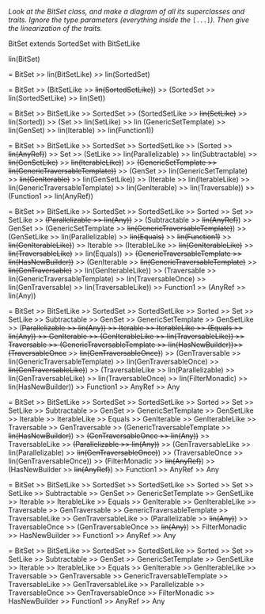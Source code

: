 _Look at the BitSet class, and make a diagram of all its superclasses and traits. Ignore the type parameters (everything inside the_ `[...]`_). Then give the linearization of the traits._

BitSet extends SortedSet with BitSetLike
 
lin(BitSet)
 
 = BitSet >> lin(BitSetLike) >> lin(SortedSet)
 
 = BitSet >> (BitSetLike >> ~~lin(SortedSetLike)~~) >> (SortedSet >> lin(SortedSetLike) >> lin(Set))
 
 = BitSet >> BitSetLike >> SortedSet >> (SortedSetLike >> ~~lin(SetLike)~~ >> lin(Sorted)) >> (Set >> lin(SetLike) >> lin (GenericSetTemplate) >> lin(GenSet) >> lin(Iterable) >> lin(Function1))
 
 = BitSet >> BitSetLike >> SortedSet >> SortedSetLike >> (Sorted >> ~~lin(AnyRef)~~) >> Set >> (SetLike >> lin(Parallelizable) >> lin(Subtractable) >> 
  ~~lin(GenSetLike)~~ >> ~~lin(IterableLike)~~) >> ~~(GenericSetTemplate >> lin(GenericTraversableTemplate))~~ >> (GenSet >> lin(GenericSetTemplate) >> ~~lin(GenIterable)~~ >>
  lin(GenSetLike)) >> (Iterable >> lin(IterableLike) >> lin(GenericTraversableTemplate) >> lin(GenIterable) >> lin(Traversable)) >> (Function1 >> lin(AnyRef))
 
 = BitSet >> BitSetLike >> SortedSet >> SortedSetLike >> Sorted >> Set >> SetLike >> ~~(Parallelizable >> lin(Any))~~ >> (Subtractable >> ~~lin(AnyRef)~~) >> GenSet >>
  (GenericSetTemplate >> ~~lin(GenericTraversableTemplate)~~) >> (GenSetLike >> lin(Parallelizable) >> ~~lin(Equals)~~ >> ~~lin(Function1)~~ >> ~~lin(GenIterableLike)~~) >> 
  Iterable >> (IterableLike >> ~~lin(GenIterableLike)~~ >> ~~lin(TraversableLike)~~ >> lin(Equals)) >> ~~(GenericTraversableTemplate >> lin(HasNewBuilder))~~ >> 
  (GenIterable >> ~~lin(GenericTraversableTemplate)~~ >> ~~lin(GenTraversable)~~ >> lin(GenIterableLike)) >> (Traversable >> lin(GenericTraversableTemplate) >> lin(TraversableOnce) >>
  lin(GenTraversable) >> lin(TraversableLike)) >> Function1 >> (AnyRef >> lin(Any)) 

 = BitSet >> BitSetLike >> SortedSet >> SortedSetLike >> Sorted >> Set >> SetLike >> Subtractable >> GenSet >> GenericSetTemplate >> GenSetLike >> (~~Parallelizable ~~>> ~~lin(Any)~~) >>
  Iterable >> IterableLike >> (Equals >> ~~lin(Any)~~) >> GenIterable >> (GenIterableLike >> ~~lin(TraversableLike)~~) >> Traversable >> ~~(GenericTraversableTemplate >> lin(HasNewBuilder))~~>>
  (~~TraversableOnce~~ >> ~~lin(GenTraversableOnce)~~) >> (GenTraversable >> lin(GenericTraversableTemplate) >> lin(GenTraversableOnce) >> ~~lin(GenTraversableLike)~~) >> (TraversableLike >> 
  lin(Parallelizable) >> lin(GenTraversableLike) >> lin(TraversableOnce) >> lin(FilterMonadic) >> lin(HasNewBuilder)) >> Function1 >> AnyRef >> Any 
  
 = BitSet >> BitSetLike >> SortedSet >> SortedSetLike >> Sorted >> Set >> SetLike >> Subtractable >> GenSet >> GenericSetTemplate >> GenSetLike >> Iterable >> IterableLike >> Equals >> 
   GenIterable >> GenIterableLike >> Traversable >> GenTraversable >> (GenericTraversableTemplate >> ~~lin(HasNewBuilder)~~) >> ~~(GenTraversableOnce >> lin(Any))~~ >> TraversableLike >>
   ~~(Parallelizable >> lin(Any))~~ >> (GenTraversableLike >> lin(Parallelizable) >> ~~lin(GenTraversableOnce)~~) >> (TraversableOnce >> lin(GenTraversableOnce)) >> (FilterMonadic >> ~~lin(AnyRef)~~) >>
   (HasNewBuilder >> ~~lin(AnyRef)~~) >> Function1 >> AnyRef >> Any
  
 = BitSet >> BitSetLike >> SortedSet >> SortedSetLike >> Sorted >> Set >> SetLike >> Subtractable >> GenSet >> GenericSetTemplate >> GenSetLike >> Iterable >> IterableLike >> Equals >> 
   GenIterable >> GenIterableLike >> Traversable >> GenTraversable >> GenericTraversableTemplate >> TraversableLike >> GenTraversableLike >> (Parallelizable >> ~~lin(Any)~~) >> TraversableOnce >> 
   (GenTraversableOnce >> ~~lin(Any)~~) >> FilterMonadic >> HasNewBuilder >> Function1 >> AnyRef >> Any
   
 = BitSet >> BitSetLike >> SortedSet >> SortedSetLike >> Sorted >> Set >> SetLike >> Subtractable >> GenSet >> GenericSetTemplate >> GenSetLike >> Iterable >> IterableLike >> Equals >> 
   GenIterable >> GenIterableLike >> Traversable >> GenTraversable >> GenericTraversableTemplate >> TraversableLike >> GenTraversableLike >> Parallelizable >> TraversableOnce >> 
   GenTraversableOnce >> FilterMonadic >> HasNewBuilder >> Function1 >> AnyRef >> Any